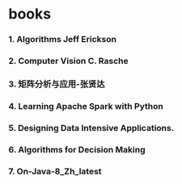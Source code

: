 # books
### 1. Algorithms Jeff Erickson
### 2. Computer Vision C. Rasche
### 3. 矩阵分析与应用-张贤达
### 4. Learning Apache Spark with Python
### 5. Designing Data Intensive Applications.
### 6. Algorithms for Decision Making
### 7. On-Java-8_Zh_latest

